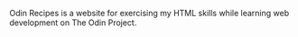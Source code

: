 Odin Recipes is a website for exercising my HTML skills while learning web development on The Odin Project.